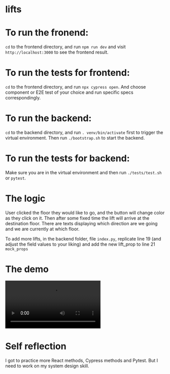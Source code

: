 # lifts

# To run the fronend:
```cd``` to the frontend directory, and run ```npm run dev``` and visit ```http://localhost:3000``` to see the frontend result.

# To run the tests for frontend:
```cd``` to the frontend directory, and run ```npx cypress open```. And choose component or E2E test of your choice and run specific specs correspondingly.

# To run the backend:
```cd``` to the backend directory, and run ```. venv/bin/activate``` first to trigger the virtual environment. Then run ```./bootstrap.sh``` to start the backend.

# To run the tests for backend:
Make sure you are in the virtual environment and then run ```./tests/test.sh``` or ```pytest```.

# The logic
User clicked the floor they would like to go, and the button will change color as they click on it. Then after some fixed time the lift will arrive at the destination floor. There are texts displaying which direction are we going and we are currently at which floor.

To add more lifts, in the backend folder, file ```index.py```, replicate line 19 (and adjust the field values to your liking) and add the new lift_prop to line 21 ```mock_props```

# The demo
![the demo](lift_web_app.mov)

# Self reflection
I got to practice more React methods, Cypress methods and Pytest. But I need to work on my system design skill.
